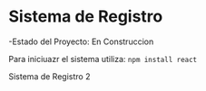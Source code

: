 <h1>Sistema de Registro</h1>

-Estado del Proyecto: En Construccion

Para iniciuazr el sistema utiliza:
```npm install react```

Sistema de Registro 2